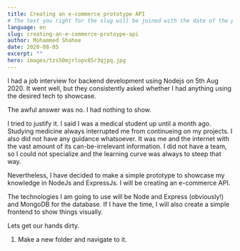```yaml
---
title: Creating an e-commerce prototype API
# The text you right for the slug will be joined with the date of the post
language: en
slug: creating-an-e-commerce-protoype-api
author: Mohammed Shahoe
date: 2020-08-05
excerpt: ""
hero: images/tzs50mjrlopv85r3qjpq.jpg
---
```

I had a job interview for backend development using Nodejs on 5th Aug 2020. It went well, but they consistently asked whether I had anything using the desired tech to showcase.

The awful answer was no. I had nothing to show.

I tried to justify it. I said I was a medical student up until a month ago. Studying medicine always interrupted me from continueing on my projects. I also did not have any guidance whatsoever. It was me and the internet with the vast amount of its can-be-irrelevant information. I did not have a team, so I could not specialize and the learning curve was always to steep that way.

Nevertheless, I have decided to make a simple prototype to showcase my knowledge in NodeJs and ExpressJs. I will be creating an e-commerce API.

The technologies I am going to use will be Node and Express (obviously!) and MongoDB for the database. If I have the time, I will also create a simple frontend to show things visually.



Lets get our hands dirty.

1. Make a new folder and navigate to it.